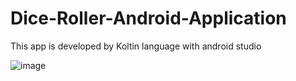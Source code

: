 # Dice-Roller-Android-Application
This app is developed by Koltin language with android studio

![image](https://user-images.githubusercontent.com/68238337/188275854-7faf8c38-7df6-4ba5-a27e-c4b1aac3b070.png)

